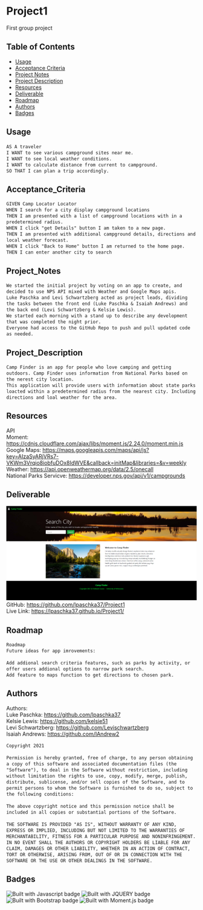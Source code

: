# Project1
First group project

## Table of Contents

* [Usage](#usage)
* [Acceptance Criteria](#Acceptance_Criteria)
* [Project Notes](#Project_Notes)
* [Project Description](#Project_Criteria)
* [Resources](#Resources)
* [Deliverable](#deliverable)
* [Roadmap](#Roadmap)
* [Authors](#Authors)
* [Badges](#Badges)

## Usage
```
AS A traveler
I WANT to see various campground sites near me.
I WANT to see local weather conditions.
I WANT to calculate distance from current to campground.
SO THAT I can plan a trip accordingly.

```

## Acceptance_Criteria

```
GIVEN Camp Locator Locator
WHEN I search for a city display campground locations
THEN I am presented with a list of campground locations with in a predetermined radius.
WHEN I click "get Details" button I am taken to a new page.
THEN I am presented with additional campground details, directions and local weather forecast. 
WHEN I click "Back to Home" button I am returned to the home page.
THEN I can enter another city to search

```

## Project_Notes

```
We started the initial project by voting on an app to create, and decided to use NPS API mixed with Weather and Google Maps apis.
Luke Paschka and Levi Schwartzberg acted as project leads, dividing the tasks between the front end (Luke Paschka & Isaiah Andrews) and the back end (Levi Schwartzberg & Kelsie Lewis).
We started each morning with a stand up to describe any development that was completed the night prior.
Everyone had access to the GitHub Repo to push and pull updated code as needed.

```

## Project_Description

```
Camp Finder is an app for people who love camping and getting outdoors. Camp Finder uses information from National Parks based on the nerest city location. 
This application will provide users with information about state parks loacted within a predetermined radius from the nearest city. Including directions and loal weather for the area.

```

## Resources

API <br />
Moment: https://cdnjs.cloudflare.com/ajax/libs/moment.js/2.24.0/moment.min.js <br />
Google Maps: https://maps.googleapis.com/maps/api/js?key=AIzaSyARjVRs7-VKWm3Vrqio8iobfuDOx8IdWVE&callback=initMap&libraries=&v=weekly <br />
Weather: https://api.openweathermap.org/data/2.5/onecall <br />
National Parks Servicve: https://developer.nps.gov/api/v1/campgrounds


## Deliverable
![Screenshot](./assets/images/Screen_Capture_P1.png)
<br>
GitHub: https://github.com/lpaschka37/Project1<br />
Live Link:  https://lpaschka37.github.io/Project1/

## Roadmap

```
Roadmap
Future ideas for app imrovements:

Add addional search criteria features, such as parks by activity, or offer users addional options to narrow park search.
Add feature to maps function to get directions to chosen park.

```


## Authors
Authors:<br />
Luke Paschka: https://github.com/lpaschka37 <br />
Kelsie Lewis: https://github.com/kelsie51 <br />
Levi Schwartzberg: https://github.com/Levischwartzberg <br />
Isaiah Andrews: https://github.com/IAndrew2



```
Copyright 2021 

Permission is hereby granted, free of charge, to any person obtaining a copy of this software and associated documentation files (the "Software"), to deal in the Software without restriction, including without limitation the rights to use, copy, modify, merge, publish, distribute, sublicense, and/or sell copies of the Software, and to permit persons to whom the Software is furnished to do so, subject to the following conditions:

The above copyright notice and this permission notice shall be included in all copies or substantial portions of the Software.

THE SOFTWARE IS PROVIDED "AS IS", WITHOUT WARRANTY OF ANY KIND, EXPRESS OR IMPLIED, INCLUDING BUT NOT LIMITED TO THE WARRANTIES OF MERCHANTABILITY, FITNESS FOR A PARTICULAR PURPOSE AND NONINFRINGEMENT. IN NO EVENT SHALL THE AUTHORS OR COPYRIGHT HOLDERS BE LIABLE FOR ANY CLAIM, DAMAGES OR OTHER LIABILITY, WHETHER IN AN ACTION OF CONTRACT, TORT OR OTHERWISE, ARISING FROM, OUT OF OR IN CONNECTION WITH THE SOFTWARE OR THE USE OR OTHER DEALINGS IN THE SOFTWARE.

```

## Badges

![Built with Javascript badge](https://img.shields.io/badge/Built_with-Javascript-green)
![Built with JQUERY badge](https://img.shields.io/badge/Built_with-jQuery-orange)
![Built with Bootstrap badge](https://img.shields.io/badge/Built_with-Bootstrap-red)
![Built with Moment.js badge](https://img.shields.io/badge/Built_with-Moment.js-yellow)
